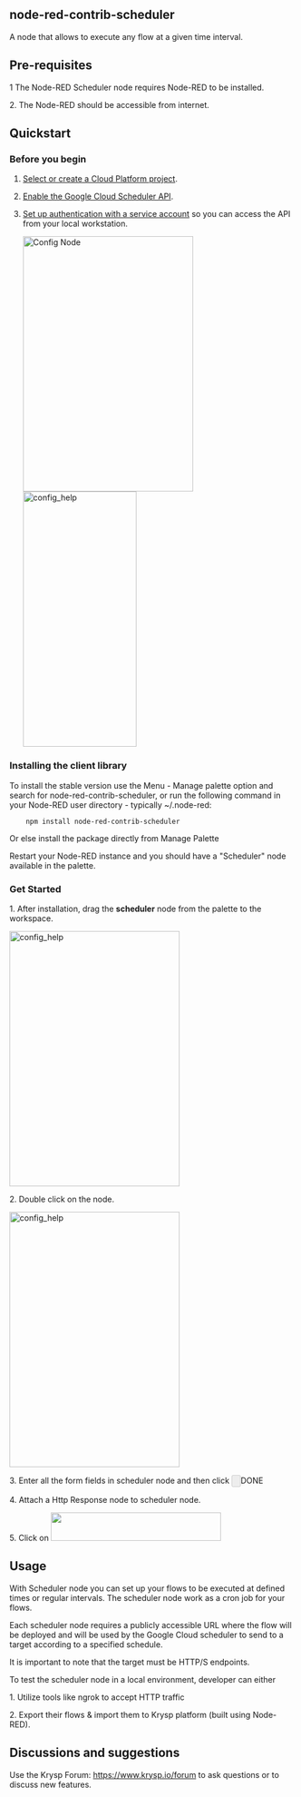 ## node-red-contrib-scheduler
A node that allows to execute any flow at a given time interval.


## Pre-requisites

<p>1 The Node-RED Scheduler node requires Node-RED to be installed.</p>
<p>2. The Node-RED should be accessible from internet.</p>

## Quickstart

### Before you begin

1.  [Select or create a Cloud Platform project][projects].
1.  [Enable the Google Cloud Scheduler API][enable_api].
1.  [Set up authentication with a service account][auth] so you can access the
    API from your local workstation.
    
    
    <img src='https://static.node.iopulsedev.net/nodes/Scheduler_Config.png' alt='Config Node' width="300" height="450">
    <img src='https://static.node.iopulsedev.net/nodes/Scheduler_Config_help.png' alt='config_help' width="200" height="450">

### Installing the client library


To install the stable version use the Menu - Manage palette option and search for node-red-contrib-scheduler, or run the following command in your Node-RED user directory - typically ~/.node-red: 

        npm install node-red-contrib-scheduler

Or else install the package directly from Manage Palette

Restart your Node-RED instance and you should have a "Scheduler" node available in the palette.

### Get Started


<p>1. After installation, drag the <b>scheduler</b> node from the palette to the workspace.</p>
<p><img src='https://static.node.iopulsedev.net/nodes/Scheduler_node.png' alt='config_help' width="300" height="450" /></p>
<p>2. Double click on the node.</p>
<p><img src='https://static.node.iopulsedev.net/nodes/Scheduler_Timer.png' alt='config_help' width="300" height="450" /></p>
<p>3. Enter all the form fields in scheduler node and then click <input type="button" disabled>DONE</button></p>
<p>4. Attach a Http Response node to scheduler node.</p>
<p style="display"flex;align-items:center">5. Click on <img src="https://static.node.iopulsedev.net/nodes/deploy_to_cloud.png" width="300" height="50" />

## Usage

<p>With Scheduler node you can set up your flows to be executed at defined times or regular intervals. The scheduler node work as a cron job for your flows.</p>

<p>Each scheduler node requires a publicly accessible URL where the flow will be deployed and will be used by the Google Cloud scheduler to send to a target according to a specified schedule.</p> 

<p>It is important to note that the target must be HTTP/S endpoints.</p>

<p>To test the scheduler node in a local environment, developer can either</p>
<p>1. Utilize tools like ngrok to accept HTTP traffic</p>
<p>2. Export their flows & import them to Krysp platform (built using Node-RED).</p>


## Discussions and suggestions

Use the Krysp Forum: https://www.krysp.io/forum to ask questions or to discuss new features.

[projects]: https://console.cloud.google.com/project
[enable_api]: https://console.cloud.google.com/flows/enableapi?apiid=cloudscheduler.googleapis.com
[auth]: https://cloud.google.com/docs/authentication/getting-started
